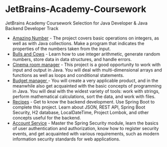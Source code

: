 # JetBrains-Academy-Coursework
JetBrains Academy Coursework Selection for Java Developer &amp; Java Backend Developer Track
* [Amazing Number](https://github.com/emilymansw/JetBrains-Academy-Coursework/tree/main/Amazing%20Numbers)  - The project covers basic operations on integers, as well as with Java collections. Make a program that indicates the properties of the numbers taken from the input.
* [Bulls and Cows](https://github.com/emilymansw/JetBrains-Academy-Coursework/tree/main/Bulls%20and%20Cows)  - Learn how to use integer arithmetic, generate random numbers, store data in data structures, and handle errors.
* [Cinema room manager](https://github.com/emilymansw/JetBrains-Academy-Coursework/tree/main/Cinema%20Room%20Manager)  - This project is a good opportunity to work with input and output in Java. You will deal with multi-dimensional arrays and functions as well as loops and conditional statements.
* [Budget manager ](https://github.com/emilymansw/JetBrains-Academy-Coursework/tree/main/Budget%20Manager)  - You will create a very applicable product, and in the meanwhile also get acquainted with the basic concepts of programming in Java. You will deal with the widest variety of tools: work with strings, perform mathematical calculations, sort the data, and work with files.
* [Recipes](https://github.com/emilymansw/JetBrains-Academy-Coursework/tree/main/Recipes)  - Get to know the backend development. Use Spring Boot to complete this project. Learn about JSON, REST API, Spring Boot Security, H2 database, LocalDateTime, Project Lombok, and other concepts useful for the backend.
* [Account Service](https://github.com/emilymansw/JetBrains-Academy-Coursework/tree/main/Account%20Service)  - Master the Spring Security module, learn the basics of user authentication and authorization, know how to register security events, and get acquainted with various requirements, such as modern information security standards for web applications.
